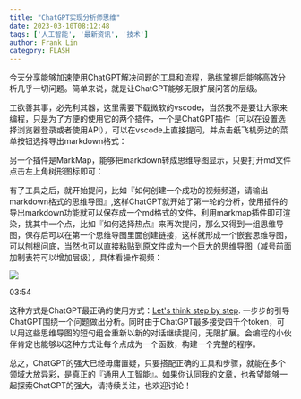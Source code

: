 ```yaml
---
title: "ChatGPT实现分析师思维"
date: 2023-03-10T08:12:48
tags: ['人工智能', '最新资讯', '技术']
author: Frank Lin
category: FLASH
---
```


今天分享能够加速使用ChatGPT解决问题的工具和流程，熟练掌握后能够高效分析几乎一切问题。简单来说，就是让ChatGPT能够无限扩展问答的层级。

工欲善其事，必先利其器，这里需要下载微软的vscode，当然我不是要让大家来编程，只是为了方便的使用它的两个插件，一个是ChatGPT插件（可以在设置选择浏览器登录或者使用API），可以在vscode上直接提问，并点击纸飞机旁边的菜单按钮选择导出markdown格式：

另一个插件是MarkMap，能够把markdown转成思维导图显示，只要打开md文件点击左上角树形图标即可：

有了工具之后，就开始提问，比如『如何创建一个成功的视频频道，请输出markdown格式的思维导图』,这样ChatGPT就开始了第一轮的分析，使用插件的导出markdown功能就可以保存成一个md格式的文件，利用markmap插件即可渲染，挑其中一个点，比如『如何选择热点』来再次提问，那么又得到一组思维导图，保存后可以在第一个思维导图里面创建链接，这样就形成一个嵌套思维导图，可以刨根问底，当然也可以直接粘贴到原文件成为一个巨大的思维导图（减号前面加制表符可以增加层级），具体看操作视频：

![](https://picx.zhimg.com/v2-8a5a61a677e7a835788dcfe8ee2a031a.jpg?source=25ab7b06)

03:54

这种方式是ChatGPT最正确的使用方式：[Let's think step by step](https://zhuanlan.zhihu.com/p/527179074). 一步步的引导ChatGPT围绕一个问题做出分析。同时由于ChatGPT最多接受四千个token，可以用这些思维导图的短句组合重新以新的对话继续提问，无限扩展。会编程的小伙伴肯定也能够以这种方式让每个点成为一个函数，构建一个完整的程序。

总之，ChatGPT的强大已经毋庸置疑，只要搭配正确的工具和步骤，就能在多个领域大放异彩，是真正的『通用人工智能』。如果你认同我的文章，也希望能够一起探索ChatGPT的强大，请持续关注，也欢迎讨论！